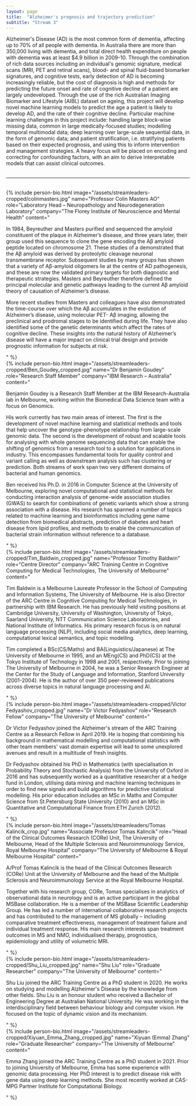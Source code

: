 ```yaml
---
layout: page
title:  "Alzheimer's prognosis and trajectory prediction"
subtitle: "Stream 3"
---
```

Alzheimer's Disease (AD) is the most common form of dementia, affecting up to 70% of all people with dementia. In Australia there are more than 350,000 living with dementia, and total direct health expenditure on people with dementia was at least $4.9 billion in 2009-10. Through the combination of rich data sources including an individual's genomic signature, medical scans (MRI, PET and retinal scans), blood- and spinal fluid-based biomarker signatures, and cognitive tests, early detection of AD is becoming increasingly reliable, but the cost of diagnosis is high and methods for predicting the future onset and rate of cognitive decline of a patient are largely undeveloped. Through the use of the rich Australian Imaging Biomarker and Lifestyle (AIBL) dataset on ageing, this project will develop novel machine learning models to predict the age a patient is likely to develop AD, and the rate of their cognitive decline. Particular machine learning challenges in this project include: handling large block-wise missing data, common in large medically-focused studies; modelling temporal multimodal data; deep learning over large-scale sequential data, in the form of genomic data; and patient stratification, i.e. stratifying patients based on their expected prognosis, and using this to inform intervention and management strategies. A heavy focus will be placed on encoding and correcting for confounding factors, with an aim to derive interpretable models that can assist clinical outcomes.
<br><br>
<hr>
<br>
{% include person-bio.html
image="/assets/streamleaders-cropped/colinmasters.jpg"
name="Professor Colin Masters AO"
role="Laboratory Head – Neuropathology and Neurodegeneration Laboratory"
company="The Florey Institute of Neuroscience and Mental Health"
content="<p>In 1984, Beyreuther and Masters purified and sequenced the amyloid constituent of the plaque in Alzheimer’s disease, and three years later, their group used this sequence to clone the gene encoding the Aβ amyloid peptide located on chromosome 21. These studies of a demonstrated that the Aβ amyloid was derived by proteolytic cleavage neuronal transmembrane receptor. Subsequent studies by many groups has shown that a variety of Aβ-amyloid oligomers lie at the centre of AD pathogenesis, and these are now the validated primary targets for both diagnostic and therapeutic strategies. Masters and Beyreuther therefore defined the principal molecular and genetic pathways leading to the current Aβ amyloid theory of causation of Alzheimer’s disease.</p>
         <p>More recent studies from Masters and colleagues have also demonstrated the time-course over which the Aβ accumulates in the evolution of Alzheimer’s disease, using molecular PET- Aβ imaging, allowing the preclinical and prodromal stages to be identified during life. They have also identified some of the genetic determinants which affect the rates of cognitive decline. These insights into the natural history of Alzheimer’s disease will have a major impact on clinical trial design and provide prognostic information for subjects at risk.</p>"
%}
<br>
{% include person-bio.html
image="/assets/streamleaders-cropped/Ben_Goudey_cropped.jpg"
name="Dr Benjamin Goudey"
role="Research Staff Member"
company="IBM Research – Australia"
content="<p>Benjamin Goudey is a Research Staff Member at the IBM Research-Australia lab in Melbourne, working within the Biomedical Data Science team with a focus on Genomics.</p>
         <p>His work currently has two main areas of interest. The first is the development of novel machine learning and statistical methods and tools that help uncover the genotype-phenotype relationship from large-scale genomic data. The second is the development of robust and scalable tools for analysing with whole genome sequencing data that can enable the shifting of genomics from a research tool to a solution for applications in industry. This encompasses fundamental tools for quality control and variant calling as well as downstream analysis such has clustering or prediction. Both streams of work span two very different domains of bacterial and human genomics.</p>
         <p>Ben received his Ph.D. in 2016 in Computer Science at the University of Melbourne, exploring novel computational and statistical methods for conducting interaction analysis of genome-wide association studies (GWAS) to search for combinations of genetic variants which show a strong association with a disease. His research has spanned a number of topics related to machine learning and bioinformatics including gene name detection from biomedical abstracts, prediction of diabetes and heart disease from lipid profiles, and methods to enable the communication of bacterial strain information without reference to a database.</p>"
%}
<br>
{% include person-bio.html
image="/assets/streamleaders-cropped/Tim_Baldwin_cropped.jpg"
name="Professor Timothy Baldwin"
role="Centre Director"
company="ARC Training Centre in Cognitive Computing for Medical Technologies, The University of Melbourne"
content="<p>Tim Baldwin is a Melbourne Laureate Professor in the School of Computing and Information Systems, The University of Melbourne. He is also Director of the ARC Centre in Cognitive Computing for Medical Technologies, in partnership with IBM Research. He has previously held visiting positions at Cambridge University, University of Washington, University of Tokyo, Saarland University, NTT Communication Science Laboratories, and National Institute of Informatics. His primary research focus is on natural language processing (NLP), including social media analytics, deep learning, computational lexical semantics, and topic modelling.</p>
<p>Tim completed a BSc(CS/Maths) and BA(Linguistics/Japanese) at The University of Melbourne in 1995, and an MEng(CS) and PhD(CS) at the Tokyo Institute of Technology in 1998 and 2001, respectively. Prior to joining The University of Melbourne in 2004, he was a Senior Research Engineer at the Center for the Study of Language and Information, Stanford University (2001-2004). He is the author of over 350 peer-reviewed publications across diverse topics in natural language processing and AI.</p>"
%}
<br>
{% include person-bio.html
image="/assets/streamleaders-cropped/Victor Fedyashov_cropped.jpg"
name="Dr Victor Fedyashov"
role="Research Fellow"
company="The University of Melbourne"
content="<p>Dr Victor Fedyashov joined the Alzheimer's stream of the ARC Training Centre as a Research Fellow in April 2019. He is hoping that combining his background in mathematical modelling and computational statistics with other team members' vast domain expertise will lead to some unexplored avenues and result in a multitude of fresh insights.</p>
         <p>Dr Fedyashov obtained his PhD in Mathematics (with specialisation in Probability Theory and Stochastic Analysis) from the University of Oxford in 2016 and has subsequently worked as a quantitative researcher at a hedge fund in London, utilising data mining and machine learning techniques in order to find new signals and build algorithms for predictive statistical modelling. His prior education includes an MSc in Maths and Computer Science from St.Petersburg State University (2010) and an MSc in Quantitative and Computational Finance from ETH Zurich (2012).</p>"
%}
<br>
{% include person-bio.html
image="/assets/streamleaders/Tomas Kalincik_crop.jpg"
name="Associate Professor Tomas Kalincik"
role="Head of the Clinical Outcomes Research (CORe) Unit, The University of Melbourne, Head of the Multiple Sclerosis and Neuroimmunology Service, Royal Melbourne Hospital"
company="The University of Melbourne & Royal Melbourne Hospital"
content="<p>A/Prof Tomas Kalincik is the head of the Clinical Outcomes Research (CORe) Unit at the University of Melbourne and the head of the Multiple Sclerosis and Neuroimmunology Service at the Royal Melbourne Hospital.</p>
         <p>Together with his research group, CORe, Tomas specialises in analytics of observational data in neurology and is an active participant in the global MSBase collaboration. He is a member of the MSBase Scientific Leadership Group. He has led a number of international collaborative research projects and has contributed to the management of MS globally – including comparative treatment effectiveness, management of treatment failure and individual treatment response. His main research interests span treatment outcomes in MS and NMO, individualised therapy, prognostics, epidemiology and utility of volumetric MRI.</p>"
%}
<br>
{% include person-bio.html
image="/assets/streamleaders-cropped/Shu_Liu_cropped.jpg"
name="Shu Liu"
role="Graduate Researcher"
company="The University of Melbourne"
content="<p>Shu Liu joined the ARC Training Centre as a PhD student in 2020. He works on studying and modelling Alzheimer's Disease by the knowledge from other fields. 
Shu Liu is an honour student who received a Bachelor of Engineering Degree at Australian National University. He was working in the interdisciplinary field between behaviour biology and computer vision. He focused on the topic of dynamic vision and its mechanism.</p>"
%}
<br>
{% include person-bio.html
image="/assets/streamleaders-cropped/Xiyuan_Emma_Zhang_cropped.jpg"
name="Xiyuan (Emma) Zhang"
role="Graduate Researcher"
company="The University of Melbourne"
content="<p>Emma Zhang joined the ARC Training Centre as a PhD student in 2021. Prior to joining University of Melbourne, Emma has some experience with genomic data processing. Her PhD interest is to predict disease risk with gene data using deep learning methods. She most recently worked at CAS-MPG Partner Institute for Computational Biology.
</p>"
%}
<br>
